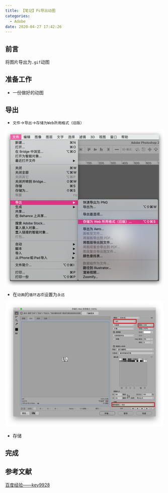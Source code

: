 ```yaml
---
title: 【笔记】Ps导出动图
categories:
  - Adobe
date: 2020-04-27 17:42:26
---
```


## 前言

将图片导出为`.gif`动图

<!-- more -->

## 准备工作

- 一份做好的动图

## 导出

- `文件`->`导出`->`存储为Web所用格式（旧版）`

![01.png](/images/20200427174226/01.png)

- 在`动画`的`循环选项`设置为`永远`

![02.ong](/images/20200427174226/02.png)

- 存储

## 完成

## 参考文献

[百度经验——key9928](https://jingyan.baidu.com/article/ab0b5630c2dee7c15bfa7d50.html)

